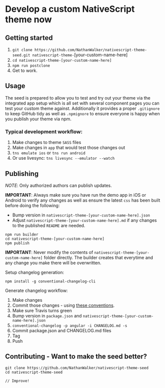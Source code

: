 # Develop a custom NativeScript theme now 

## Getting started

1. `git clone https://github.com/NathanWalker/nativescript-theme-seed.git nativescript-theme-`[your-custom-name-here]
3. `cd nativescript-theme-[your-custom-name-here]`
4. `npm run postclone`
5. Get to work.

## Usage

The seed is prepared to allow you to test and try out your theme via the integrated app setup which is all set with several component pages you can test your custom theme against.
Additionally it provides a proper `.gitignore` to keep GitHub tidy as well as `.npmignore` to ensure everyone is happy when you publish your theme via npm.

### Typical development workflow:

1. Make changes to theme `SASS` files 
2. Make changes in `app` that would test those changes out
3. `tns emulate ios` or `tns run android`
4. Or use livesync: `tns livesync --emulator --watch`

## Publishing

*NOTE*: Only authorized authors can publish updates.

**IMPORTANT**: Always make sure you have run the demo app in iOS or Android to verify any changes as well as ensure the latest `css` has been built before doing the following:

* Bump version in `nativescript-theme-[your-custom-name-here].json`
* Adjust `nativescript-theme-[your-custom-name-here].md` if any changes to the published `README` are needed.

```
npm run builder
cd nativescript-theme-[your-custom-name-here]
npm publish
```

**IMPORTANT**: Never modify the contents of `nativescript-theme-[your-custom-name-here]` folder directly. The builder creates that everytime and any change you make there will be overwritten.

Setup changelog generation:

```
npm install -g conventional-changelog-cli
```

Generate changelog workflow:

1. Make changes
2. Commit those changes - using [these conventions](https://gist.github.com/stephenparish/9941e89d80e2bc58a153).
3. Make sure Travis turns green
4. Bump version in `package.json` and `nativescript-theme-[your-custom-name-here].json`
5. `conventional-changelog -p angular -i CHANGELOG.md -s`
6. Commit package.json and CHANGELOG.md files
7. Tag
8. Push

## Contributing - Want to make the seed better?

```
git clone https://github.com/NathanWalker/nativescript-theme-seed
cd nativescript-theme-seed

// Improve!
```
